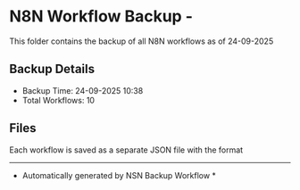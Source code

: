 # N8N Workflow Backup - 
This folder contains the backup of all N8N workflows as of 24-09-2025

## Backup Details
- Backup Time: 24-09-2025 10:38
- Total Workflows: 10

## Files
Each workflow is saved as a separate JSON file with the format

-----------
* Automatically generated by NSN Backup Workflow *